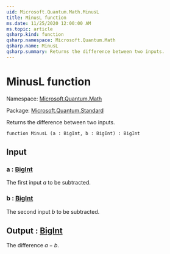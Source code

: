 ```yaml
---
uid: Microsoft.Quantum.Math.MinusL
title: MinusL function
ms.date: 11/25/2020 12:00:00 AM
ms.topic: article
qsharp.kind: function
qsharp.namespace: Microsoft.Quantum.Math
qsharp.name: MinusL
qsharp.summary: Returns the difference between two inputs.
---
```


# MinusL function

Namespace: [Microsoft.Quantum.Math](xref:Microsoft.Quantum.Math)

Package: [Microsoft.Quantum.Standard](https://nuget.org/packages/Microsoft.Quantum.Standard)


Returns the difference between two inputs.

```qsharp
function MinusL (a : BigInt, b : BigInt) : BigInt
```


## Input

### a : [BigInt](xref:microsoft.quantum.user-guide.language.types)

The first input $a$ to be subtracted.


### b : [BigInt](xref:microsoft.quantum.user-guide.language.types)

The second input $b$ to be subtracted.



## Output : [BigInt](xref:microsoft.quantum.user-guide.language.types)

The difference $a - b$.